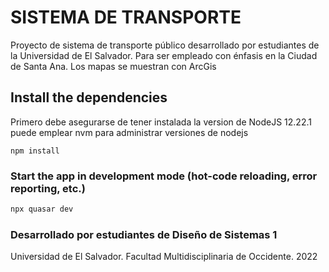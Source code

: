 # SISTEMA DE TRANSPORTE

Proyecto de sistema de transporte público desarrollado por estudiantes de la Universidad de El Salvador.
Para ser empleado con énfasis en la Ciudad de Santa Ana. Los mapas se muestran con ArcGis

## Install the dependencies
Primero debe asegurarse de tener instalada la version de NodeJS 12.22.1 puede emplear nvm para administrar versiones de nodejs
```
npm install
```

### Start the app in development mode (hot-code reloading, error reporting, etc.)
```bash
npx quasar dev
```

### Desarrollado por estudiantes de Diseño de Sistemas 1
Universidad de El Salvador. Facultad Multidisciplinaria de Occidente. 2022
